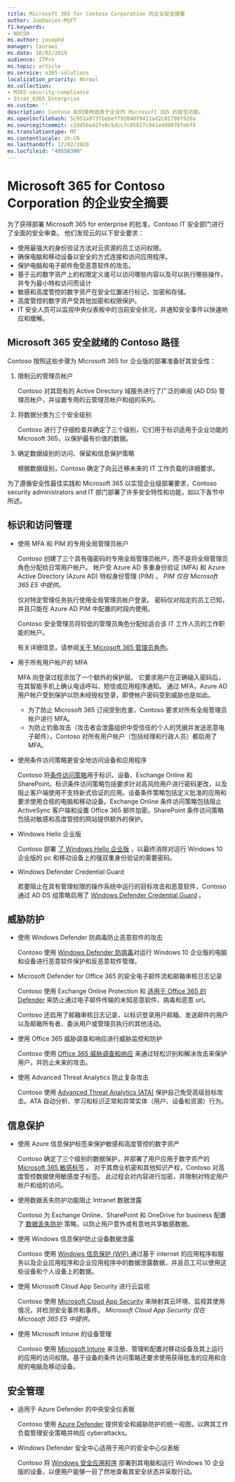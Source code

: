 ```yaml
---
title: Microsoft 365 for Contoso Corporation 的企业安全摘要
author: JoeDavies-MSFT
f1.keywords:
- NOCSH
ms.author: josephd
manager: laurawi
ms.date: 10/02/2019
audience: ITPro
ms.topic: article
ms.service: o365-solutions
localization_priority: Normal
ms.collection:
- M365-security-compliance
- Strat_O365_Enterprise
ms.custom: ''
description: Contoso 如何使用适用于企业的 Microsoft 365 的安全功能。
ms.openlocfilehash: 5c951a973fbebeff92040f9411ad2c81788f920a
ms.sourcegitcommit: c1dd5be42fe0c5dcc7c05817c941edd9076febf8
ms.translationtype: MT
ms.contentlocale: zh-CN
ms.lasthandoff: 12/02/2020
ms.locfileid: "49558390"
---
```

# <a name="summary-of-microsoft-365-for-enterprise-security-for-the-contoso-corporation"></a>Microsoft 365 for Contoso Corporation 的企业安全摘要

为了获得部署 Microsoft 365 for enterprise 的批准，Contoso IT 安全部门进行了全面的安全审查。 他们发现云的以下安全要求：

- 使用最强大的身份验证方法对云资源的员工访问权限。
- 确保电脑和移动设备以安全的方式连接和访问应用程序。
- 保护电脑和电子邮件免受恶意软件的攻击。
- 基于云的数字资产上的权限定义谁可以访问哪些内容以及可以执行哪些操作，并专为最小特权访问而设计
- 敏感和高度管控的数字资产在安全位置进行标记、加密和存储。
- 高度管控的数字资产受其他加密和权限保护。
- IT 安全人员可以监视中央仪表板中的当前安全状况，并通知安全事件以快速响应和缓解。

## <a name="the-contoso-path-to-microsoft-365-security-readiness"></a>Microsoft 365 安全就绪的 Contoso 路径

Contoso 按照这些步骤为 Microsoft 365 for 企业版的部署准备好其安全性：

1. 限制云的管理员帐户

   Contoso 对其现有的 Active Directory 域服务进行了广泛的审阅 (AD DS) 管理员帐户，并设置专用的云管理员帐户和组的系列。

2. 将数据分类为三个安全级别

   Contoso 进行了仔细检查并确定了三个级别，它们用于标识适用于企业功能的 Microsoft 365，以保护最有价值的数据。

3. 确定数据级别的访问、保留和信息保护策略

   根据数据级别，Contoso 确定了向云迁移未来的 IT 工作负载的详细要求。

为了遵循安全性最佳实践和 Microsoft 365 以实现企业级部署要求，Contoso security administrators and IT 部门部署了许多安全特性和功能，如以下各节中所述。

## <a name="identity-and-access-management"></a>标识和访问管理 

- 使用 MFA 和 PIM 的专用全局管理员帐户

  Contoso 创建了三个具有强密码的专用全局管理员帐户，而不是将全局管理员角色分配给日常用户帐户。 帐户受 Azure AD 多重身份验证 (MFA) 和 Azure Active Directory (Azure AD) 特权身份管理 (PIM) 。 *PIM 仅在 Microsoft 365 E5 中提供。*

  仅对特定管理任务执行使用全局管理员帐户登录。 密码仅对指定的员工已知，并且只能在 Azure AD PIM 中配置的时段内使用。

  Contoso 安全管理员将较低的管理员角色分配给适合该 IT 工作人员的工作职能的帐户。

  有关详细信息，请参阅[关于 Microsoft 365 管理员角色](https://docs.microsoft.com/office365/admin/add-users/about-admin-roles)。

- 用于所有用户帐户的 MFA

  MFA 向登录过程添加了一个额外的保护层。 它要求用户在正确输入密码后，在其智能手机上确认电话呼叫、短信或应用程序通知。 通过 MFA，Azure AD 用户帐户受到保护以防未经授权登录，即使帐户密码受到威胁也是如此。

   - 为了防止 Microsoft 365 订阅受到危害，Contoso 要求对所有全局管理员帐户进行 MFA。
   - 为防止钓鱼攻击（攻击者会泄露组织中受信任的个人的凭据并发送恶意电子邮件），Contoso 对所有用户帐户（包括经理和行政人员）都启用了 MFA。

- 使用条件访问策略更安全地访问设备和应用程序

  Contoso 将[条件访问策略](../security/office-365-security/microsoft-365-policies-configurations.md)用于标识、设备、Exchange Online 和 SharePoint。标识条件访问策略包括要求针对高风险用户进行密码更改，以及阻止客户端使用不支持新式验证的应用。设备条件策略包括定义批准的应用和要求使用合规的电脑和移动设备。Exchange Online 条件访问策略包括阻止 ActiveSync 客户端和设置 Office 365 邮件加密。SharePoint 条件访问策略包括对敏感和高度管控的网站提供额外的保护。

- Windows Hello 企业版

  Contoso 部署 [了 Windows Hello 企业版](https://docs.microsoft.com/windows/security/identity-protection/hello-for-business/hello-identity-verification) ，以最终消除对运行 Windows 10 企业版的 pc 和移动设备上的强双重身份验证的需要密码。

- Windows Defender Credential Guard

  若要阻止在具有管理权限的操作系统中运行的目标攻击和恶意软件，Contoso 通过 AD DS 组策略启用了 [Windows Defender Credential Guard](https://docs.microsoft.com/windows/security/identity-protection/credential-guard/credential-guard) 。

## <a name="threat-protection"></a>威胁防护

- 使用 Windows Defender 防病毒防止恶意软件的攻击

  Contoso 使用 [Windows Defender 防病毒](https://docs.microsoft.com/windows/security/threat-protection/windows-defender-antivirus/windows-defender-antivirus-in-windows-10)对运行 Windows 10 企业版的电脑和设备进行恶意软件保护和反恶意软件管理。

- Microsoft Defender for Office 365 的安全电子邮件流和邮箱审核日志记录 

  Contoso 使用 Exchange Online Protection 和 [适用于 Office 365 的 Defender](https://docs.microsoft.com/office365/securitycompliance/office-365-atp) 来防止通过电子邮件传输的未知恶意软件、病毒和恶意 url。

  Contoso 还启用了邮箱审核日志记录，以标识登录用户邮箱、发送邮件的用户以及邮箱所有者、委派用户或管理员执行的其他活动。

- 使用 Office 365 威胁调查和响应进行威胁监控和防护

  Contoso 使用 [Office 365 威胁调查和响应](https://docs.microsoft.com/office365/securitycompliance/office-365-ti) 来通过轻松识别和解决攻击来保护用户，并防止未来的攻击。

- 使用 Advanced Threat Analytics 防止复杂攻击

  Contoso 使用 [Advanced Threat Analytics (ATA)](https://docs.microsoft.com/advanced-threat-analytics/what-is-ata) 保护自己免受高级目标攻击。ATA 自动分析、学习和标识正常和异常实体（用户、设备和资源）行为。

## <a name="information-protection"></a>信息保护

- 使用 Azure 信息保护标签来保护敏感和高度管控的数字资产

  Contoso 确定了三个级别的数据保护，并部署了用户应用于数字资产的 [Microsoft 365 敏感标签](https://docs.microsoft.com/microsoft-365/compliance/sensitivity-labels) 。 对于其商业机密和其他知识产权，Contoso 对高度管控数据使用敏感度子标签。 此过程会对内容进行加密，并限制对特定用户帐户和组的访问。

- 使用数据丢失防护功能阻止 Intranet 数据泄露

  Contoso 为 Exchange Online、SharePoint 和 OneDrive for business 配置了 [数据丢失防护](https://docs.microsoft.com/microsoft-365/compliance/data-loss-prevention-policies) 策略，以防止用户意外或有意地共享敏感数据。

- 使用 Windows 信息保护防止设备数据泄露

  Contoso 使用 [Windows 信息保护 (WIP) ](https://docs.microsoft.com/windows/security/information-protection/windows-information-protection/protect-enterprise-data-using-wip) 通过基于 internet 的应用程序和服务以及企业应用程序和企业应用程序中的数据泄露数据，并且员工可以使用这些设备和个人设备上的数据。

- 使用 Microsoft Cloud App Security 进行云监视

  Contoso 使用 [Microsoft Cloud App Security](https://docs.microsoft.com/cloud-app-security/what-is-cloud-app-security) 来映射其云环境、监视其使用情况，并检测安全事件和事件。 *Microsoft Cloud App Security 仅在 Microsoft 365 E5 中提供。*

- 使用 Microsoft Intune 的设备管理

  Contoso 使用 [Microsoft Intune](https://docs.microsoft.com/intune/introduction-intune) 来注册、管理和配置对移动设备及其上运行的应用的访问权限。基于设备的条件访问策略还要求使用获得批准的应用和合规的电脑及移动设备。

## <a name="security-management"></a>安全管理

- 适用于 Azure Defender 的中央安全仪表板

  Contoso 使用 [Azure Defender](https://azure.microsoft.com/services/security-center/) 提供安全和威胁防护的统一视图，以跨其工作负载管理安全策略并响应 cyberattacks。

- Windows Defender 安全中心适用于用户的安全中心仪表板

  Contoso 将 [Windows 安全应用程序](https://docs.microsoft.com/windows/security/threat-protection/windows-defender-security-center/windows-defender-security-center) 部署到其电脑和运行 Windows 10 企业版的设备，以便用户能够一目了然地查看其安全状态并采取行动。
